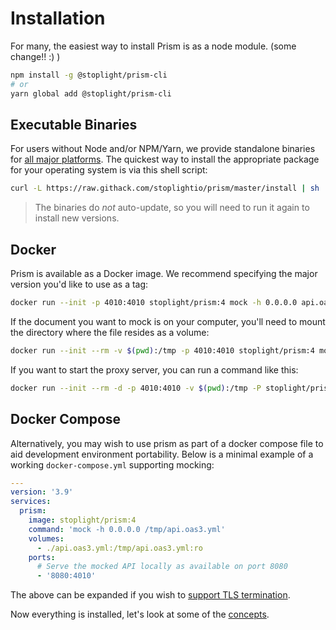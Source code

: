 # Installation

For many, the easiest way to install Prism is as a node module. (some change!! :) )

```bash
npm install -g @stoplight/prism-cli
# or
yarn global add @stoplight/prism-cli
```

## Executable Binaries

For users without Node and/or NPM/Yarn, we provide standalone binaries for [all major platforms](https://github.com/stoplightio/prism/releases). The quickest way to install the appropriate package for your operating system is via this shell script:

```bash
curl -L https://raw.githack.com/stoplightio/prism/master/install | sh
```

<!-- theme: info -->

> The binaries do _not_ auto-update, so you will need to run it again to install new versions.

## Docker

Prism is available as a Docker image. We recommend specifying the major version you'd like to use as a tag:

```bash
docker run --init -p 4010:4010 stoplight/prism:4 mock -h 0.0.0.0 api.oas2.yml
```

If the document you want to mock is on your computer, you'll need to mount the directory where the file resides as a volume:

```bash
docker run --init --rm -v $(pwd):/tmp -p 4010:4010 stoplight/prism:4 mock -h 0.0.0.0 "/tmp/file.yaml"
```

If you want to start the proxy server, you can run a command like this:

```bash
docker run --init --rm -d -p 4010:4010 -v $(pwd):/tmp -P stoplight/prism:4 proxy -h 0.0.0.0 "/tmp/file.yml" http://host.docker.internal:8080 --errors
```

## Docker Compose

Alternatively, you may wish to use prism as part of a docker compose file to aid development environment portability. Below is a minimal example of a working `docker-compose.yml` supporting mocking:

```yaml
---
version: '3.9'
services:
  prism:
    image: stoplight/prism:4
    command: 'mock -h 0.0.0.0 /tmp/api.oas3.yml'
    volumes:
      - ./api.oas3.yml:/tmp/api.oas3.yml:ro
    ports:
      # Serve the mocked API locally as available on port 8080
      - '8080:4010'
```

The above can be expanded if you wish to [support TLS termination](../guides/10-nginx-tls-proxy.md).

Now everything is installed, let's look at some of the [concepts](./02-concepts.md).
